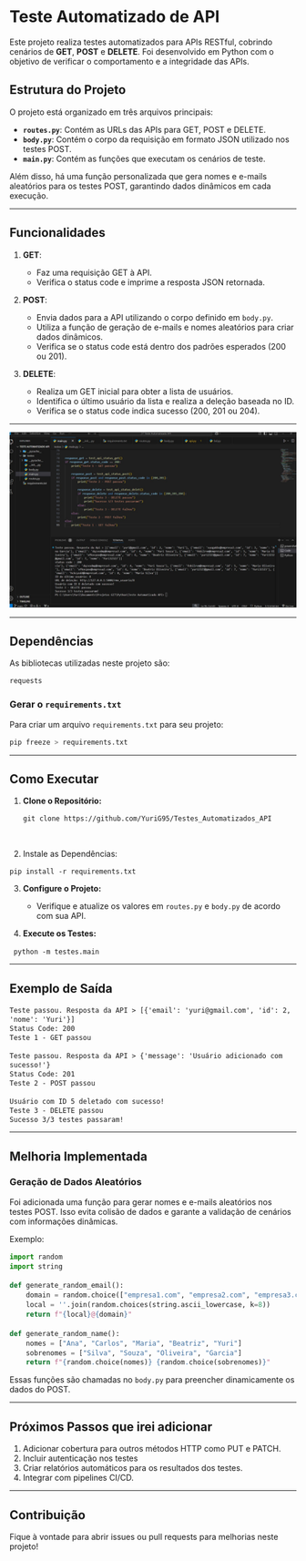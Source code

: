 # Teste Automatizado de API

Este projeto realiza testes automatizados para APIs RESTful, cobrindo cenários de **GET**, **POST** e **DELETE**. Foi desenvolvido em Python com o objetivo de verificar o comportamento e a integridade das APIs.

## Estrutura do Projeto

O projeto está organizado em três arquivos principais:

- **`routes.py`**: Contém as URLs das APIs para GET, POST e DELETE.
- **`body.py`**: Contém o corpo da requisição em formato JSON utilizado nos testes POST.
- **`main.py`**: Contém as funções que executam os cenários de teste.

Além disso, há uma função personalizada que gera nomes e e-mails aleatórios para os testes POST, garantindo dados dinâmicos em cada execução.

---

## Funcionalidades

1. **GET**:
   - Faz uma requisição GET à API.
   - Verifica o status code e imprime a resposta JSON retornada.

2. **POST**:
   - Envia dados para a API utilizando o corpo definido em `body.py`.
   - Utiliza a função de geração de e-mails e nomes aleatórios para criar dados dinâmicos.
   - Verifica se o status code está dentro dos padrões esperados (200 ou 201).

3. **DELETE**:
   - Realiza um GET inicial para obter a lista de usuários.
   - Identifica o último usuário da lista e realiza a deleção baseada no ID.
   - Verifica se o status code indica sucesso (200, 201 ou 204).
---
![Texto alternativo](https://github.com/YuriG95/Testes_Automatizados_API/blob/main/testes%20automatizado%20python.jpg)

---


## Dependências

As bibliotecas utilizadas neste projeto são:

```bash
requests
```

### Gerar o `requirements.txt`

Para criar um arquivo `requirements.txt` para seu projeto:

```bash
pip freeze > requirements.txt
```

---

## Como Executar

1. **Clone o Repositório:**

   ```
   git clone https://github.com/YuriG95/Testes_Automatizados_API 
   
   

2. Instale as Dependências:

```
pip install -r requirements.txt

```

3. **Configure o Projeto:**
   - Verifique e atualize os valores em `routes.py` e `body.py` de acordo com sua API.

4. **Execute os Testes:**

 ```  python -m testes.main ```
 
   

---

## Exemplo de Saída

```plaintext
Teste passou. Resposta da API > [{'email': 'yuri@gmail.com', 'id': 2, 'nome': 'Yuri'}]
Status Code: 200
Teste 1 - GET passou

Teste passou. Resposta da API > {'message': 'Usuário adicionado com sucesso!'}
Status Code: 201
Teste 2 - POST passou

Usuário com ID 5 deletado com sucesso!
Teste 3 - DELETE passou
Sucesso 3/3 testes passaram!
```

---

## Melhoria Implementada

### Geração de Dados Aleatórios
Foi adicionada uma função para gerar nomes e e-mails aleatórios nos testes POST. Isso evita colisão de dados e garante a validação de cenários com informações dinâmicas.

Exemplo:

```python
import random
import string

def generate_random_email():
    domain = random.choice(["empresa1.com", "empresa2.com", "empresa3.com"])
    local = ''.join(random.choices(string.ascii_lowercase, k=8))
    return f"{local}@{domain}"

def generate_random_name():
    nomes = ["Ana", "Carlos", "Maria", "Beatriz", "Yuri"]
    sobrenomes = ["Silva", "Souza", "Oliveira", "Garcia"]
    return f"{random.choice(nomes)} {random.choice(sobrenomes)}"
```

Essas funções são chamadas no `body.py` para preencher dinamicamente os dados do POST.

---

## Próximos Passos que irei adicionar

1. Adicionar cobertura para outros métodos HTTP como PUT e PATCH.
2. Incluir autenticação nos testes
3. Criar relatórios automáticos para os resultados dos testes.
4. Integrar com pipelines CI/CD.

---

## Contribuição

Fique à vontade para abrir issues ou pull requests para melhorias neste projeto!

